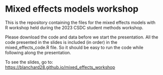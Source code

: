 # Mixed effects models workshop
This is the repository containing the files for the mixed effects models with R workshop held during the 2023 CSDC student methods workshop.

Please download the code and data before we start the presentation. All the code presented in the slides is included (in order) in the mixed_effects_code.R file. So it should be easy to run the code while following along the presentation.

To see the slides, go to: https://blanchard28.github.io/mixed_effects_workshop
